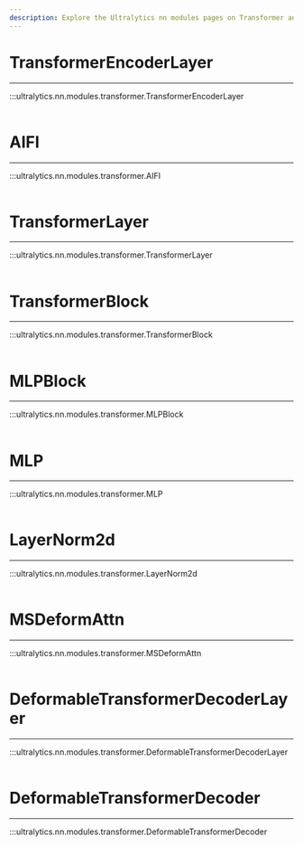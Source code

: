 ```yaml
---
description: Explore the Ultralytics nn modules pages on Transformer and MLP blocks, LayerNorm2d, and Deformable Transformer Decoder Layer.
---
```


# TransformerEncoderLayer
---
:::ultralytics.nn.modules.transformer.TransformerEncoderLayer
<br><br>

# AIFI
---
:::ultralytics.nn.modules.transformer.AIFI
<br><br>

# TransformerLayer
---
:::ultralytics.nn.modules.transformer.TransformerLayer
<br><br>

# TransformerBlock
---
:::ultralytics.nn.modules.transformer.TransformerBlock
<br><br>

# MLPBlock
---
:::ultralytics.nn.modules.transformer.MLPBlock
<br><br>

# MLP
---
:::ultralytics.nn.modules.transformer.MLP
<br><br>

# LayerNorm2d
---
:::ultralytics.nn.modules.transformer.LayerNorm2d
<br><br>

# MSDeformAttn
---
:::ultralytics.nn.modules.transformer.MSDeformAttn
<br><br>

# DeformableTransformerDecoderLayer
---
:::ultralytics.nn.modules.transformer.DeformableTransformerDecoderLayer
<br><br>

# DeformableTransformerDecoder
---
:::ultralytics.nn.modules.transformer.DeformableTransformerDecoder
<br><br>